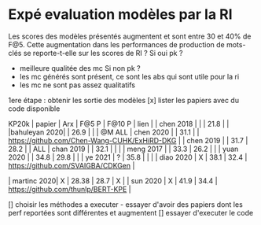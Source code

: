# Expé evaluation modèles par la RI

Les scores des modèles présentés augmentent et sont entre 30 et 40% de F@5.
Cette augmentation dans les performances de production de mots-clés se reporte-t-elle sur les scores de RI ?
Si oui pk ?
- meilleure qualitée des mc
Si non pk ?
- les mc générés sont présent, ce sont les abs qui sont utile pour la ri
- les mc ne sont pas assez qualitatifs


1ere étape : obtenir les sortie des modèles
[x] lister les papiers avec du code disponible

KP20k
| papier      | Arx | F@5 P | F@10 P | lien |
| chen 2018   |     |       | 21.8   |  |
|bahuleyan 2020|    | 26.9  |        |  | @M ALL
| chen 2020   |     | 31.1  |        | https://github.com/Chen-Wang-CUHK/ExHiRD-DKG |
| chen 2019   |     | 31.7  | 28.2   |  | ALL
| chan 2019   |     | 32.1  |        |  |
| meng 2017   |     | 33.3  | 26.2   |  |
| yuan 2020   |     | 34.8  | 29.8   |  |
| ye 2021     |  ?  | 35.8  |        |  |
| diao 2020   |  X  | 38.1  | 32.4   | https://github.com/SVAIGBA/CDKGen |

| martinc 2020|  X  | 28.38 | 28.7   | X |
| sun 2020    |  X  | 41.9  | 34.4   | https://github.com/thunlp/BERT-KPE |


[] choisir les méthodes a executer
	- essayer d'avoir des papiers dont les perf reportées sont différentes et augmentent
[] essayer d'executer le code